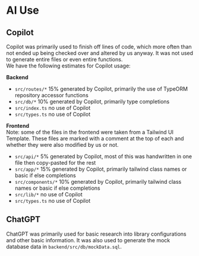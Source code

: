 # AI Use
## Copilot
Copilot was primarily used to finish off lines of code, which more often than not ended up being checked over and altered by us anyway. It was not used to generate entire files or even entire functions.  
We have the following estimates for Copilot usage:  

**Backend**
- `src/routes/*` 15% generated by Copilot, primarily the use of TypeORM repository accessor functions
- `src/db/*` 10% generated by Copilot, primarily type completions
- `src/index.ts` no use of Copilot
- `src/types.ts` no use of Copilot

**Frontend**  
Note: some of the files in the frontend were taken from a Tailwind UI Template. These files are marked with a comment at the top of each and whether they were also modified by us or not.
- `src/api/*` 5% generated by Copilot, most of this was handwritten in one file then copy-pasted for the rest
- `src/app/*` 15% generated by Copilot, primarily tailwind class names or basic if else completions
- `src/components/*` 10% generated by Copilot, primarily tailwind class names or basic if else completions
- `src/lib/*` no use of Copilot
- `src/types.ts` no use of Copilot

## ChatGPT
ChatGPT was primarily used for basic research into library configurations and other basic information. It was also used to generate the mock database data in `backend/src/db/mockData.sql`.

